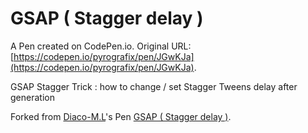# GSAP ( Stagger delay )

A Pen created on CodePen.io. Original URL: [https://codepen.io/pyrografix/pen/JGwKJa](https://codepen.io/pyrografix/pen/JGwKJa).

GSAP Stagger Trick :   how to change / set Stagger Tweens delay  after generation

Forked from [Diaco-M.L](http://codepen.io/MAW/)'s Pen [GSAP ( Stagger delay )](http://codepen.io/MAW/pen/ZQrbqX/).
